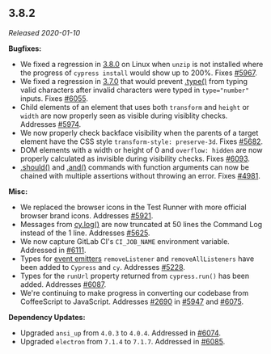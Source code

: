 ## 3.8.2

_Released 2020-01-10_

**Bugfixes:**

- We fixed a regression in [3.8.0](#3-8-0) on Linux when `unzip` is not
  installed where the progress of `cypress install` would show up to 200%. Fixes
  [#5967](https://github.com/cypress-io/cypress/issues/5967).
- We fixed a regression in [3.7.0](#3-7-0) that would prevent
  [.type()](/api/commands/type) from typing valid characters after invalid
  characters were typed in `type="number"` inputs. Fixes
  [#6055](https://github.com/cypress-io/cypress/issues/6055).
- Child elements of an element that uses both `transform` and `height` or
  `width` are now properly seen as visible during visiblity checks. Addresses
  [#5974](https://github.com/cypress-io/cypress/issues/5974).
- We now properly check backface visibility when the parents of a target element
  have the CSS style `transform-style: preserve-3d`. Fixes
  [#5682](https://github.com/cypress-io/cypress/issues/5682).
- DOM elements with a width or height of 0 and `overflow: hidden` are now
  properly calculated as invisible during visibility checks. Fixes
  [#6093](https://github.com/cypress-io/cypress/issues/6093).
- [.should()](/api/commands/should) and [.and()](/api/commands/and) commands
  with function arguments can now be chained with multiple assertions without
  throwing an error. Fixes
  [#4981](https://github.com/cypress-io/cypress/issues/4981).

**Misc:**

- We replaced the browser icons in the Test Runner with more official browser
  brand icons. Addresses
  [#5921](https://github.com/cypress-io/cypress/issues/5921).
- Messages from [cy.log()](/api/commands/log) are now truncated at 50 lines the
  Command Log instead of the 1 line. Addresses
  [#5625](https://github.com/cypress-io/cypress/issues/5625).
- We now capture GitLab CI's `CI_JOB_NAME` environment variable. Addressed in
  [#6111](https://github.com/cypress-io/cypress/pull/6111).
- Types for [event emitters](/api/events/catalog-of-events#Binding-to-Events)
  `removeListener` and `removeAllListeners` have been added to `Cypress` and
  `cy`. Addresses [#5228](https://github.com/cypress-io/cypress/issues/5228).
- Types for the `runUrl` property returned from `cypress.run()` has been added.
  Addresses [#6087](https://github.com/cypress-io/cypress/issues/6087).
- We're continuing to make progress in converting our codebase from CoffeeScript
  to JavaScript. Addresses
  [#2690](https://github.com/cypress-io/cypress/issues/2690) in
  [#5947](https://github.com/cypress-io/cypress/pull/5947) and
  [#6075](https://github.com/cypress-io/cypress/pull/6075).

**Dependency Updates:**

- Upgraded `ansi_up` from `4.0.3` to `4.0.4`. Addressed in
  [#6074](https://github.com/cypress-io/cypress/pull/6074).
- Upgraded `electron` from `7.1.4` to `7.1.7`. Addressed in
  [#6085](https://github.com/cypress-io/cypress/pull/6085).
